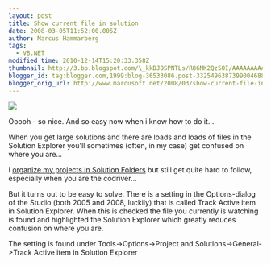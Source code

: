 ```yaml
---
layout: post
title: Show current file in solution
date: 2008-03-05T11:52:00.005Z
author: Marcus Hammarberg
tags:
  - VB.NET
modified_time: 2010-12-14T15:20:33.358Z
thumbnail: http://3.bp.blogspot.com/\_kkDJOSPNTLs/R86MK2Qz5OI/AAAAAAAAARE/fVwd4StsW_U/s72-c/trackitem.JPG
blogger_id: tag:blogger.com,1999:blog-36533086.post-3325496387399004688
blogger_orig_url: http://www.marcusoft.net/2008/03/show-current-file-in-solution.html
---
```


[<img
src="http://3.bp.blogspot.com/_kkDJOSPNTLs/R86MK2Qz5OI/AAAAAAAAARE/fVwd4StsW_U/s400/trackitem.JPG"
id="BLOGGER_PHOTO_ID_5174227139887883490"
style="DISPLAY: block; MARGIN: 0px auto 10px; CURSOR: hand; TEXT-ALIGN: center"
data-border="0" />](http://3.bp.blogspot.com/_kkDJOSPNTLs/R86MK2Qz5OI/AAAAAAAAARE/fVwd4StsW_U/s1600-h/trackitem.JPG)

Ooooh - so nice. And so easy now when i know how to do it...

When you get large solutions and there are loads and loads of files in
the Solution Explorer you'll sometimes (often, in my case) get confused
on where you are...

I [organize my projects in Solution
Folders](http://marcushammarberg.blogspot.com/2006/11/well-structured-projects-in-visual.html)
but still get quite hard to follow, especially when you are the
codriver...

But it turns out to be easy to solve. There is a setting in the
Options-dialog of the Studio (both 2005 and 2008, luckily) that is
called Track Active item in Solution Explorer. When this is checked the
file you currently is watching is found and highlighted the Solution
Explorer which greatly reduces confusion on where you are.

The setting is found under Tools-\>Options-\>Project and
Solutions-\>General-\>Track Active item in Solution Explorer
